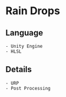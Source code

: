 # Rain Drops

Language
----
    - Unity Engine
    - HLSL

Details
----
    - URP
    - Post Processing
